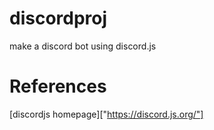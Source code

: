 # discordproj
make a discord bot using discord.js

# References
[discordjs homepage]["https://discord.js.org/"]
